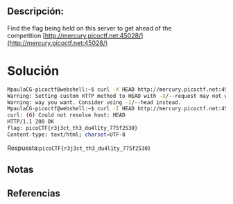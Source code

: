 ## Descripción:
Find the flag being held on this server to get ahead of the competition [http://mercury.picoctf.net:45028/](http://mercury.picoctf.net:45028/)

# Solución
```bash
MpaulaCG-picoctf@webshell:~$ curl -X HEAD http://mercury.picoctf.net:45028/index.php
Warning: Setting custom HTTP method to HEAD with -X/--request may not work the 
Warning: way you want. Consider using -I/--head instead.
MpaulaCG-picoctf@webshell:~$ curl -I HEAD http://mercury.picoctf.net:45028/index.php
curl: (6) Could not resolve host: HEAD
HTTP/1.1 200 OK
flag: picoCTF{r3j3ct_th3_du4l1ty_775f2530}
Content-type: text/html; charset=UTF-8

```
Respuesta:`picoCTF{r3j3ct_th3_du4l1ty_775f2530}`
## Notas

## Referencias
 
